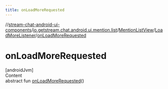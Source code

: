 ```yaml
---
title: onLoadMoreRequested
---
```

//[stream-chat-android-ui-components](../../../../index.md)/[io.getstream.chat.android.ui.mention.list](../../index.md)/[MentionListView](../index.md)/[LoadMoreListener](index.md)/[onLoadMoreRequested](onLoadMoreRequested.md)



# onLoadMoreRequested  
[androidJvm]  
Content  
abstract fun [onLoadMoreRequested](onLoadMoreRequested.md)()  



